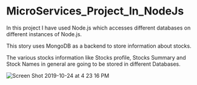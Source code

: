 # MicroServices_Project_In_NodeJs

In this project I have used Node.js which accesses different databases on different instances of Node.js.

This story uses MongoDB as a backend to store information about stocks.

The various stocks information like Stocks profile, Stocks Summary and Stock Names in general are going to be stored in different Databases.


![Screen Shot 2019-10-24 at 4 23 16 PM](https://user-images.githubusercontent.com/14288989/67478933-a53a1180-f67a-11e9-835f-cd73107bdd7b.png)

